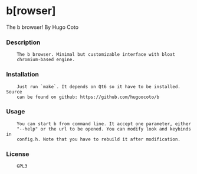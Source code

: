 
# b\[rowser\]

The b browser! By Hugo Coto

### Description
        The b browser. Minimal but customizable interface with bloat
        chromium-based engine.

### Installation
        Just run `make`. It depends on Qt6 so it have to be installed. Source
        can be found on github: https://github.com/hugoocoto/b

### Usage
        You can start b from command line. It accept one parameter, either 
        "--help" or the url to be opened. You can modify look and keybinds in
        config.h. Note that you have to rebuild it after modification.

### License
        GPL3

